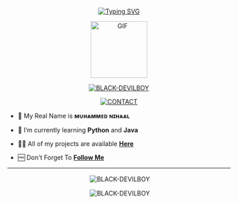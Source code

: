 ### <!-- Typing SVG -->
<p align="center">
    <a href="https://git.io/J0hKr">
        <img
        src="https://readme-typing-svg.herokuapp.com?size=30&width=800&lines=Welcome+To+TG-V4MP1R3+Profile."
            alt="Typing SVG"
        />
    </a>
</p>

<div align="center">
  <p align="center">
<img src="https://media.giphy.com/media/UO3ciqKzpEysXdRuzM/giphy.gif" alt="GIF" width="128" height="128"/>
</p>
 <p align="center">
<a href="#"><img title="BLACK-DEVILBOY" src="https://img.shields.io/badge/BLACK-DEVILBOY-red?colorA=%23ff0000&colorB=%23017e40&style=for-the-badge"></a>
</p>
  <p align="center">
<a href="https://t.me/NL_MP4"><img title="CONTACT" src="https://img.shields.io/badge/TELEGRAM-CONTACT-/?color=blue&style=for-the-badge&logo=Telegram"></a>
</p>
</div>



- 🧑 My Real Name is **ᴍᴜʜᴀᴍᴍᴇᴅ ɴɪʜᴀᴀʟ**

- 📖 I’m currently learning **Python** and **Java**

- 👨‍💻 All of my projects are available
                   **[Here](https://github.com/BLACK-DEVILBOY?tab=repositories)**

- 🆓 Don't Forget To **[Follow Me](https://github.com/BLACK-DEVILBOY)**


----
<div align="center">
<p>&nbsp;<img align="center" src="https://github-readme-stats.vercel.app/api?username=BLACK-DEVILBOY&show_icons=true&theme=nightowl" alt="BLACK-DEVILBOY" /></p>

<p>&nbsp;<img align="center" src="https://github-readme-stats.vercel.app/api/top-langs/?username=BLACK-DEVILBOY&theme=algolia&layout=compact&langs_count=10&hide_border=true&show_icons=true" alt="BLACK-DEVILBOY"/></p></a><br> 
